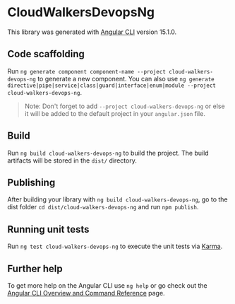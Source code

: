 # CloudWalkersDevopsNg

This library was generated with [Angular CLI](https://github.com/angular/angular-cli) version 15.1.0.

## Code scaffolding

Run `ng generate component component-name --project cloud-walkers-devops-ng` to generate a new component. You can also use `ng generate directive|pipe|service|class|guard|interface|enum|module --project cloud-walkers-devops-ng`.
> Note: Don't forget to add `--project cloud-walkers-devops-ng` or else it will be added to the default project in your `angular.json` file. 

## Build

Run `ng build cloud-walkers-devops-ng` to build the project. The build artifacts will be stored in the `dist/` directory.

## Publishing

After building your library with `ng build cloud-walkers-devops-ng`, go to the dist folder `cd dist/cloud-walkers-devops-ng` and run `npm publish`.

## Running unit tests

Run `ng test cloud-walkers-devops-ng` to execute the unit tests via [Karma](https://karma-runner.github.io).

## Further help

To get more help on the Angular CLI use `ng help` or go check out the [Angular CLI Overview and Command Reference](https://angular.io/cli) page.
